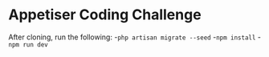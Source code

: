 # Appetiser Coding Challenge

After cloning, run the following:
-`php artisan migrate --seed`
-`npm install`
-`npm run dev`